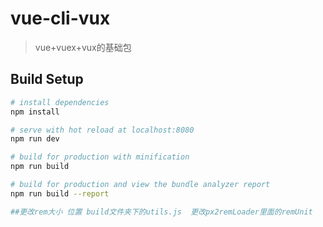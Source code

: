 # vue-cli-vux

> vue+vuex+vux的基础包

## Build Setup

``` bash
# install dependencies
npm install

# serve with hot reload at localhost:8080
npm run dev

# build for production with minification
npm run build

# build for production and view the bundle analyzer report
npm run build --report

##更改rem大小 位置 build文件夹下的utils.js  更改px2remLoader里面的remUnit
```


